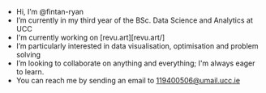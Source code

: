 - Hi, I’m @fintan-ryan
- I’m currently in my third year of the BSc. Data Science and Analytics at UCC
- I'm currently working on [revu.art][revu.art/]
- I’m particularly interested in data visualisation, optimisation and problem solving
- I’m looking to collaborate on anything and everything; I'm always eager to learn.
- You can reach me by sending an email to 119400506@umail.ucc.ie

<!---
fintan-ryan/fintan-ryan is a ✨ special ✨ repository because its `README.md` (this file) appears on your GitHub profile.
You can click the Preview link to take a look at your changes.
--->
